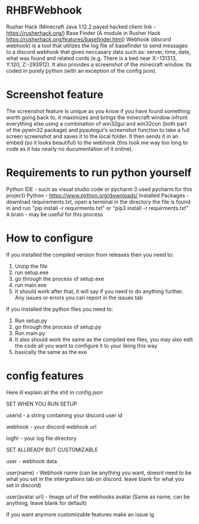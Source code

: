 # RHBFWebhook
Rusher Hack (Minecraft Java 1.12.2 payed hacked client link - https://rusherhack.org/) Base Finder (A module in Rusher Hack https://rusherhack.org/features/basefinder.html)  Webhook (discord webhook) is a tool that utilizes the log file of basefinder to send messages to a discord webhook that 
gives neccasary data such as: server, time, date, what was found and related cords (e.g. There is a bed near X:-131313, Y:120, Z:-293912).
It also provides a screenshot of the minecraft window. Its coded in purely python (with an exception of the config json).

# Screenshot feature
The screenshot feature is unique as you know if you have found something worth going back to, it maximizes and brings the minecraft window infront everything else using a combination of win32gui and win32con (both part of the pywin32 package) and pyautogui's screenshot function to take a full screen screenshot and saves it to the local folder. It then sends it in an embed (so it looks beautiful) to the webhook (this took me way too long to code as it has nearly no ducumentation of it online).

# Requirements to run python yourself
Python IDE - such as visual studio code or pycharm (I used pycharm for this project)
Python - https://www.python.org/downloads/
Installed Packages - download requirements.txt, open a terminal in the directory the file is found in and run "pip install -r requirments.txt" or "pip3 install -r requirments.txt"
A brain - may be useful for this process

# How to configure
If you installed the compiled version from releases then you need to:
1. Unzip the file
2. run setup.exe
3. go through the process of setup.exe
4. run main.exe
5. It should work after that, it will say if you need to do anything further. Any issues or errors you can report in the issues tab

If you installed the python files you need to:
1. Run setup.py
2. go through the process of setup.py
3. Run main.py
4. It also should work the same as the compiled exe files, you may also edit the code all you want to configure it to your liking this way
5. basically the same as the exe

# config features
Here ill explain all the shit in config.json

SET WHEN YOU RUN SETUP

userid - a string containing your discord user id

webhook - your discord webhook url

logfir - your log file directory

SET ALLREADY BUT CUSTOMIZABLE

user - webhook data 

user(name) - Webhook name (can be anything you want, doesnt need to be what you set in the intergrations tab on discord. leave blank for what you set in discord)

user(avatar url) - Image url of the webhooks avatar (Same as name, can be anything, leave blank for default)

If you want anymore customizable features make an issue ig
